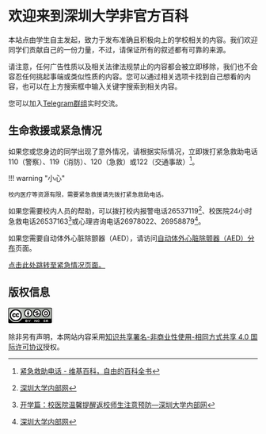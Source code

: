 # 欢迎来到深圳大学非官方百科

本站点由学生自主发起，致力于发布准确且积极向上的学校相关的内容。我们欢迎同学们贡献自己的一份力量，不过，请保证所有的叙述都有可靠的来源。

请注意，任何广告性质以及相关法律法规禁止的内容都会被立即移除，我们也不会容忍任何挑起事端或类似性质的内容。您可以通过相关选项卡找到自己想看的内容，也可以在上方搜索框中输入关键字搜索到相关内容。

您可以加入[Telegram群组](https://t.me/szu_group)实时交流。

## 生命救援或紧急情况
如果您或您身边的同学出现了意外情况，请根据实际情况，立即拨打紧急救助电话110（警察）、119（消防）、120（急救）或122（交通事故）[^1]。

!!! warning "小心"

    校内医疗等资源有限，需要紧急救援请先拨打紧急救助电话。

如果您需要校内人员的帮助，可以拨打校内报警电话26537119[^2]、校医院24小时急救电话26537163[^3]或心理咨询电话26978022、26958879[^2]。

如果您需要自动体外心脏除颤器（AED），请访问[自动体外心脏除颤器（AED）分布](./emergency/aed/index.md)页面。

[点击此处跳转至紧急情况页面。](./emergency/index/index.md)

## 版权信息
![知识共享署名-非商业性使用-相同方式共享](./copyright.png)

除非另有声明，本网站内容采用[知识共享署名-非商业性使用-相同方式共享 4.0 国际许可协议](http://creativecommons.org/licenses/by-nc-sa/4.0/)授权。

[^1]: [紧急救助电话 - 维基百科，自由的百科全书](https://zh.wikipedia.org/wiki/%E7%B7%8A%E6%80%A5%E6%B1%82%E5%8A%A9%E9%9B%BB%E8%A9%B1)

[^2]: [深圳大学内部网](https://www1.szu.edu.cn/)

[^3]: [开学篇：校医院温馨提醒返校师生注意预防—深圳大学内部网](https://www1.szu.edu.cn/board/view.asp?id=418823)

